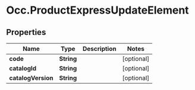 # Occ.ProductExpressUpdateElement

## Properties
Name | Type | Description | Notes
------------ | ------------- | ------------- | -------------
**code** | **String** |  | [optional] 
**catalogId** | **String** |  | [optional] 
**catalogVersion** | **String** |  | [optional] 


